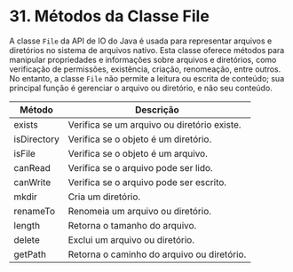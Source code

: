 # 31. Métodos da Classe File

A classe `File` da API de IO do Java é usada para representar arquivos e diretórios no sistema de arquivos nativo. Esta classe oferece métodos para manipular propriedades e informações sobre arquivos e diretórios, como verificação de permissões, existência, criação, renomeação, entre outros. No entanto, a classe `File` não permite a leitura ou escrita de conteúdo; sua principal função é gerenciar o arquivo ou diretório, e não seu conteúdo.

| Método      | Descrição                                       |
| ----------- | ----------------------------------------------- |
| exists      | Verifica se um arquivo ou diretório existe.     |
| isDirectory | Verifica se o objeto é um diretório.            |
| isFile      | Verifica se o objeto é um arquivo.              |
| canRead     | Verifica se o arquivo pode ser lido.            |
| canWrite    | Verifica se o arquivo pode ser escrito.         |
| mkdir       | Cria um diretório.                              |
| renameTo    | Renomeia um arquivo ou diretório.               |
| length      | Retorna o tamanho do arquivo.                   |
| delete      | Exclui um arquivo ou diretório.                 |
| getPath     | Retorna o caminho do arquivo ou diretório.      | 